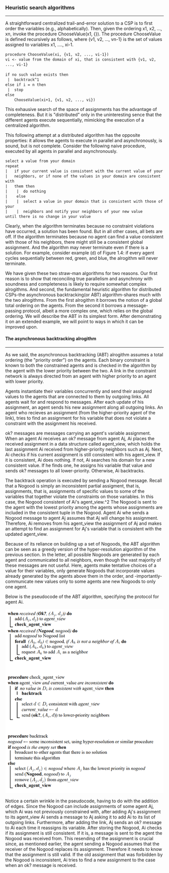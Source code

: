 ### **Heuristic search algorithms**
---

A straightforward centralized trail-and-error solution to a CSP is to first order the variables (e.g., alphabetically).
Then, given the ordering x1, x2, ..., xn, invoke the procedure ChooseValue(x1, {}). The procedure ChooseValue is defined 
recursively as follows, where {v1, v2, ..., vn-1} is the set of values assigned to variables x1, ...., xi-1.

```
procedure ChooseValue(xi, {v1, v2, ..., vi-1})
vi <- value from the domain of xi, that is consistent with {v1, v2, ..., vi-1}

if no such value exists then
 |  backtrack^1
else if i = n then
 |  stop
else
    ChooseValue(xi+1, {v1, v2, ..., vi})
```

This exhausive search of the space of assignments has the advantage of completeness. But it is "distributed" only in the 
uninteresting sence that the different agents execute sequentially, mimicking the execution of a centralized algorithm.

This following attempt at a distributed algorithm has the opposite properties: it allows the agents to execute in parallel and asynchronously, is sound, but is not complete. Consider the following naive procedure, executed by all agents in parallel and asynchronously.

```
select a value from your domain
repeat
|   if your current value is consistent with the current value of your
|   neighbors, or if none of the values in your domain are consistent with
|   them then
|    |  do nothing
|    else
|    |  select a value in your domain that is consistent with those of your
|    |  neighbors and notify your neighbors of your new value
until there is no change in your value
```

Clearly, when the algorithm terminates because no constraint violations have occurred, a solution has been found. But in all 
other cases, all bets are off. If the algorithm terminates because no agent can find a value consistent with those of his 
neighbors, there might still be a consistent global assignment. And the algorithm may never terminate even if there is a solution. For example, consider example (d) of Figure 1.4: if every agent cycles sequentially between red, green, and blue, the alrogithm will never terminate.

We have given these two straw-man algorithms for two reasons. Our first reason is to show that reconciling true parallelism and asynchrony with soundness and completeness is likely to require somewhat complex alrogithms. And second, the fundamental heuristic algorithm for distributed CSPs-the asynchronous  backtracking(or ABT) algorithm-shares much with the two alrogithms.
From the first alrogithm it borrows the notion of a global total ordering on the agents. From the second it borrows a message-passing protocol, albeit a more complex one, which relies on the global ordering. We will describe the ABT in its simplest form. After demonstrating it on an extended example, we will point to ways in which it can be improved upon.


#### **The asynchronous backtracking alrogithm**
---

As we said, the asynchronous backtracking (ABT) alrogithm assumes a total ordering (the "priority order") on the agents. Each binary constraint is known to both the constrained agents and is checked in the algorithm by the agent with the lower priority between the two. A link in the constraint network is always directed from an agent with higher priority to an agent with lower priority.

Agents instantiate their variables concurrently and send their assigned values to the agents that are connected to them by outgoing links. All agents wait for and respond to messages. After each update of his assignment, an agent sends his new assignment along all outgoing links. An agent who recieves an assignment (from the higher-priority agent of the link), tries to find an assignment for his variable that does not violate a constraint with the assignment his received.

ok? messages are messages carrying an agent's variable assignment. When an agent Ai receives an ok? message from agent Aj, Ai places the received assignment in a data structure called agent_view, which holds the last assignment Ai received from higher-priority neighbors such as Aj. Next, Ai checks if his current assignment is still consistent with his agent_view. If it is consistent, Ai does nothing. If not, Ai searches his domain for a new consistent value. If he finds one, he assigns his variable that value and sends ok? messages to all lower-priority. Otherwise, Ai backtracks.

The backtrack operation is executed by sending a Nogood message. Recall that a Nogood is simply an inconsistent partial assigment, that is, assignments, that is, assignments of specific values to some of the variables that together violate the constraints on those variables. In this case, the Nogood consistent of Ai's agent_view.^2 The Nogood is sent to the agent with the lowest priority among the agents whose assignments are included in the consistent tuple in the Nogood. Agent Ai whe sends a Nogood message to agent Aj assumes that Aj will change his assignment. Therefore, Ai removes from his agent_view the assignment of Aj and makes an attempt to find an assignment for Aj's variable that is consistent with the updated agent_view.

Because of its reliance on building up a set of Nogoods, the ABT algorithm can be seen as a greedy version of the hyper-resolution algorithm of the previous section. In the letter, all possible Nogoods are generated by each agent and communicated to all neighbors, even though the vast majority of these messages are not useful. Here, agents make tentative choices of a value for their variables, only generate Nogoods that incorporate values already generated by the agents above them in the order, and -importantly-communicate new values only to some agents ane new Nogoods to only one agent.

Below is the pseudocode of the ABT algorithm, specifying the protocol for agent Ai.

![alt text](../scripts/ABT_algorithm.png)

Notice a certain wrinkle in the pseudocode, having to do with the addition of edges. Since the Nogood can include assignments of some agent Aj, which Ai was not previously constrained with, after adding Aj's assignment to its agent_view Ai sends a message to Aj asking it to add Ai to its list of outgoing links. Furthermore, after adding the link, Aj sends an ok? message to Ai each time it reassigns its variable. After storing the Nogood, Ai checks if its assignment is still consistent. If it is, a message is sent to the agent the Nogood was received from. This resending of the assignment is crucial since, as mentioned earlier, the agent sending a Nogood assumes that the receiver of the Nogood replaces its assignment. Therefore it needs to know that the assignment is still valid. If the old assignment that was forbidden by the Nogood is inconsistent, Ai tries to find a new assignment to the case when an ok? message is received.
